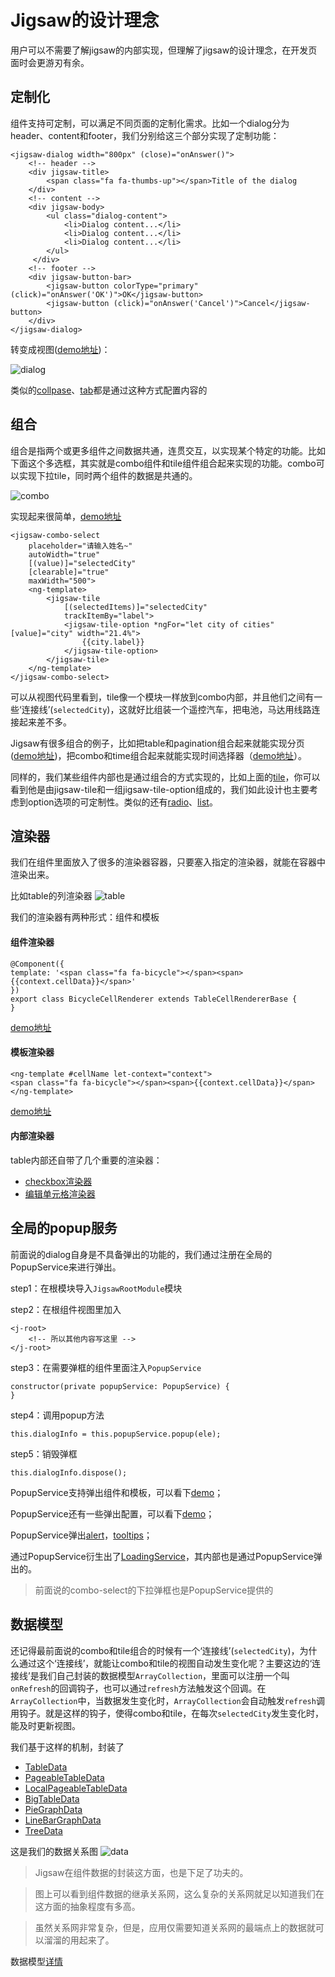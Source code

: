 # Jigsaw的设计理念

用户可以不需要了解jigsaw的内部实现，但理解了jigsaw的设计理念，在开发页面时会更游刃有余。

## 定制化

组件支持可定制，可以满足不同页面的定制化需求。比如一个dialog分为header、content和footer，我们分别给这三个部分实现了定制功能：

    <jigsaw-dialog width="800px" (close)="onAnswer()">
    	<!-- header -->
    	<div jigsaw-title>
    		<span class="fa fa-thumbs-up"></span>Title of the dialog
    	</div>
    	<!-- content -->
    	<div jigsaw-body>
    		<ul class="dialog-content">
    			<li>Dialog content...</li>
    			<li>Dialog content...</li>
    			<li>Dialog content...</li>
    		</ul>
   		 </div>
    	<!-- footer -->
    	<div jigsaw-button-bar>
    		<jigsaw-button colorType="primary" (click)="onAnswer('OK')">OK</jigsaw-button>
    		<jigsaw-button (click)="onAnswer('Cancel')">Cancel</jigsaw-button>
    	</div>
    </jigsaw-dialog>

转变成视图([demo地址](http://rdk.zte.com.cn/components/combo-select/demo#auto-width))：

![dialog](dialog.png "dialog")


类似的[collpase](http://rdk.zte.com.cn/components/collapse/demo)、[tab](http://rdk.zte.com.cn/components/tab/demo)都是通过这种方式配置内容的

## 组合

组合是指两个或更多组件之间数据共通，连贯交互，以实现某个特定的功能。比如下面这个多选框，其实就是combo组件和tile组件组合起来实现的功能。combo可以实现下拉tile，同时两个组件的数据是共通的。

![combo](combo.gif "combo")

实现起来很简单，[demo地址](http://rdk.zte.com.cn/components/combo-select/demo#auto-width)

    <jigsaw-combo-select
    	placeholder="请输入姓名~"
    	autoWidth="true"
    	[(value)]="selectedCity"
    	[clearable]="true"
    	maxWidth="500">
    	<ng-template>
    		<jigsaw-tile
    			[(selectedItems)]="selectedCity"
    			trackItemBy="label">
    			<jigsaw-tile-option *ngFor="let city of cities" [value]="city" width="21.4%">
    				{{city.label}}
    			</jigsaw-tile-option>
    		</jigsaw-tile>
    	</ng-template>
    </jigsaw-combo-select>

可以从视图代码里看到，tile像一个模块一样放到combo内部，并且他们之间有一些‘连接线’(`selectedCity`)，这就好比组装一个遥控汽车，把电池，马达用线路连接起来差不多。

Jigsaw有很多组合的例子，比如把table和pagination组合起来就能实现分页([demo地址](http://rdk.zte.com.cn/components/table/demo#local-paging-data))，把combo和time组合起来就能实现时间选择器（[demo地址](http://rdk.zte.com.cn/components/time/demo#with-combo-select)）。

同样的，我们某些组件内部也是通过组合的方式实现的，比如上面的[tile](http://rdk.zte.com.cn/components/tile/demo#full)，你可以看到他是由jigsaw-tile和一组jigsaw-tile-option组成的，我们如此设计也主要考虑到option选项的可定制性。类似的还有[radio](http://rdk.zte.com.cn/components/radio-group/demo#full)、[list](http://rdk.zte.com.cn/components/list/demo#full)。

## 渲染器

我们在组件里面放入了很多的渲染器容器，只要塞入指定的渲染器，就能在容器中渲染出来。

比如table的列渲染器
![table](table.png 'table')

我们的渲染器有两种形式：组件和模板

#### 组件渲染器

    @Component({
    template: '<span class="fa fa-bicycle"></span><span>{{context.cellData}}</span>'
    })
    export class BicycleCellRenderer extends TableCellRendererBase {
    }

[demo地址](http://rdk.zte.com.cn/components/table/demo#renderer)

#### 模板渲染器

    <ng-template #cellName let-context="context">
    <span class="fa fa-bicycle"></span><span>{{context.cellData}}</span>
    </ng-template>

[demo地址](http://rdk.zte.com.cn/components/table/demo#template-ref-renderer)

#### 内部渲染器

table内部还自带了几个重要的渲染器：

 - [checkbox渲染器](http://rdk.zte.com.cn/components/table/demo#checkbox-column)
 - [编辑单元格渲染器](http://rdk.zte.com.cn/components/table/demo#cell-editable)

## 全局的popup服务

前面说的dialog自身是不具备弹出的功能的，我们通过注册在全局的PopupService来进行弹出。

step1：在根模块导入`JigsawRootModule`模块

step2：在根组件视图里加入

    <j-root>
    	<!-- 所以其他内容写这里 -->
    </j-root>

step3：在需要弹框的组件里面注入`PopupService`

    constructor(private popupService: PopupService) {
    }

step4：调用popup方法

    this.dialogInfo = this.popupService.popup(ele);

step5：销毁弹框

    this.dialogInfo.dispose();

PopupService支持弹出组件和模板，可以看下[demo](http://rdk.zte.com.cn/components/dialog/demo#misc)；

PopupService还有一些弹出配置，可以看下[demo](http://rdk.zte.com.cn/components/dialog/demo#popup-option)；

PopupService弹出[alert]()，[tooltips](http://rdk.zte.com.cn/components/tooltip/demo#dialog)；

通过PopupService衍生出了[LoadingService](http://rdk.zte.com.cn/components/loading/demo)，其内部也是通过PopupService弹出的。

> 前面说的combo-select的下拉弹框也是PopupService提供的

## 数据模型

还记得最前面说的combo和tile组合的时候有一个‘连接线’(`selectedCity`)，为什么通过这个‘连接线’，就能让combo和tile的视图自动发生变化呢？主要这边的‘连接线’是我们自己封装的数据模型`ArrayCollection`，里面可以注册一个叫`onRefresh`的回调钩子，也可以通过`refresh`方法触发这个回调。在`ArrayCollection`中，当数据发生变化时，`ArrayCollection`会自动触发`refresh`调用钩子。就是这样的钩子，使得combo和tile，在每次`selectedCity`发生变化时，能及时更新视图。

我们基于这样的机制，封装了

 - [TableData](http://rdk.zte.com.cn/components/table/demo#data-from-ajax)
 - [PageableTableData](http://rdk.zte.com.cn/components/table/demo#pageable)
 - [LocalPageableTableData](http://rdk.zte.com.cn/components/table/demo#local-paging-data)
 - [BigTableData](http://rdk.zte.com.cn/components/table/demo#big-table)
 - [PieGraphData](http://rdk.zte.com.cn/components/graph/demo#pie)
 - [LineBarGraphData](http://rdk.zte.com.cn/components/graph/demo#line-bar-graph-ajax)
 - [TreeData](http://rdk.zte.com.cn/components/tree/demo#data-from-ajax)

这是我们的数据关系图
![data](data.png 'data')

 > Jigsaw在组件数据的封装这方面，也是下足了功夫的。

 > 图上可以看到组件数据的继承关系网，这么复杂的关系网就足以知道我们在这方面的抽象程度有多高。

 > 虽然关系网非常复杂，但是，应用仅需要知道关系网的最端点上的数据就可以溜溜的用起来了。

数据模型[详情](http://rdk.zte.com.cn/jigsaw/data-encapsulation/introduce)